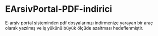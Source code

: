 # EArsivPortal-PDF-indirici
E-arşiv portal sisteminden pdf dosyalarınızı indirmenize yarayan bir araç olarak yazılmış ve iş yükünü büyük ölçüde azaltması hedeflenmiştir.
